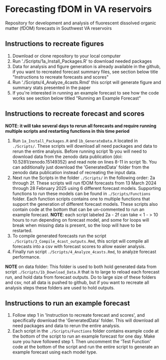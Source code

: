 # Forecasting fDOM in VA reservoirs 
Repository for development and analysis of fluorescent dissolved organic matter (fDOM) forecasts in Southwest VA reservoirs

## Instructions to recreate figures
1.  Download or clone repository to your local computer
2.  Run './Scripts/1a_Install_Packages.R' to download needed packages
3.  Data for analysis and figure generation is already available in the github, if you want to recreated forecast summary files, see section below title "Instructions to recreate forecasts and scores"
4.  Run './Scripts/4_Analyze_4casts.Rmd' this script will generate figure and summary stats presented in the paper
5.  If you're interested in running an example forecast to see how the code works see section below titled "Running an Example Forecast"


## Instructions to recreate forecast and scores 
**NOTE: it will take several days to rerun all forecasts and require running multiple scripts and restarting functions in this time period**

1.  Run `1a_Install_Packages.R` and `1b_GenerateData.R` located in `./Scripts/`. These scripts will download all need packages and data to rerun the entire analysis. Before running script 1b you will need to download data from the zenodo data publication (doi: 10.5281/zenodo.15149352) and read note on lines 8-11 in script 1b. You can additionally just download the 'GeneratedData' folder from the zenodo data publication instead of recreating the input data.
2.  Next run the Scripts in the folder `./Scripts/` in the following order: 2a through 2f. These scripts will run fDOM forecasts from 13 March 2024 through 28 February 2025 using 6 different forecast models. Supporting functions to run these models can be found in `./Scripts/Functions` folder. Each function scripts contains one to multiple functions that support the generation of different forecast models. These scripts also contain code at the bottom that can be un-commented to run an example forecast. **NOTE**: each script labeled 2a - 2f can take < 1 -  > 10 hours to run depending on forecast model, and some for loops will break when missing data is present, so the loop will have to be restarted.
3.  To compile generated forecasts run the script `./Scripts/3_Compile_4cast_outputs.Rmd`, this script will compile all forecasts into a csv with forecast scores to allow easier analysis.
4.  Finally run script `./Scripts/4_Analyze_4casts.Rmd`, to analyze forecast performance.

**NOTE** on data folder: This folder is used to both hold generated data from script `./Scripts/1b_Download_Data.R` that is to large to reload each forecast run, and hold data from forecast outputs. Do to large size of these folders and csv, not all data is pushed to github, but if you want to recreate all analysis steps these folders are used to hold outputs. 

## Instructions to run an example forecast

1.  Follow step 1 in 'Instruction to recreate forecast and scores', and specifically download the 'GeneratedData' folder. This will download all need packages and data to rerun the entire analysis.
2.  Each script in the `./Scripts/Functions` folder contains example code at the bottom of the script to run an example forecast for one day. Make sure you have followed step 1. Then uncomment the 'Test Function' code at the bottom of the script and run the entire script to generate an example forecast using each model type. 

